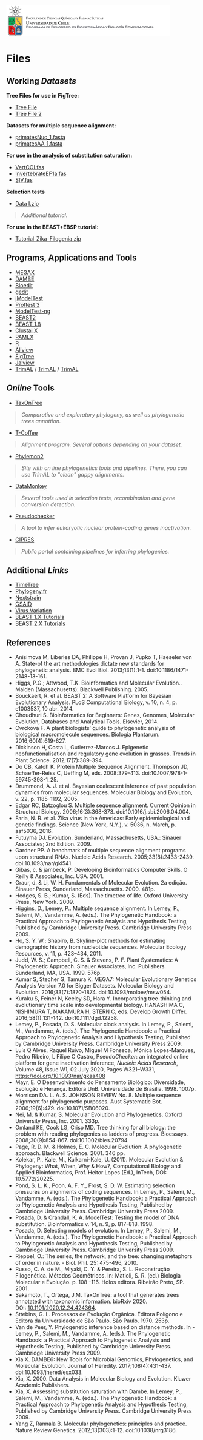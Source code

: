 ![UChile](UChile.png)

# Files

## Working *Datasets*

**Tree Files for use in FigTree:**

- [Tree File](https://drive.google.com/uc?export=download&id=1CPz5isUp25TEY9ZHf9R4adBNu-IBn51c)
- [Tree File 2](https://drive.google.com/uc?export=download&id=1FjK3rTahhtx7paGs0zemJh4OyNZgAk4B)

**Datasets for multiple sequence alignment:**

- [primatesNuc_1.fasta](https://drive.google.com/uc?export=download&id=1nUkT_zqkvHoqR5x7N5ggLmnMNb_982GH)
- [primatesAA_1.fasta](https://drive.google.com/uc?export=download&id=1qJMyqjvd6SIz6SAeeggHZdPIb9do8CIg)

**For use in the analysis of substitution saturation:**

- [VertCOI.fas](https://drive.google.com/uc?export=download&id=1sPodmXGkPCxWu7t8CIZzHmumYS_0kX18)
- [InvertebrateEF1a.fas](https://drive.google.com/uc?export=download&id=1pDxXpGbrWawiwBnhf3sZxi4EFGA-4Di-)
- [SIV.fas](https://drive.google.com/uc?export=download&id=1d99-xXZDWTE6nhAuI439T5VzHhTbeL2P)

**Selection tests**

- [Data I.zip](https://drive.google.com/uc?export=download&id=1GncrP4SzFtV79LogQ-btK18EIltQHRTL)

> *Additional tutorial.*

**For use in the BEAST+EBSP tutorial:**

- [Tutorial_Zika_Filogenia.zip](https://drive.google.com/uc?export=download&id=19xrCmUwQ94JglHMU5BMjoNEAXRuK_jl6)

## Programs, Applications and Tools

- [MEGAX](http://www.megasoftware.net)
- [DAMBE](http://dambe.bio.uottawa.ca/DAMBE/dambe.aspx)
- [Bioedit](http://www.mbio.ncsu.edu/BioEdit/bioedit.html)
- [gedit](https://wiki.gnome.org/Apps/Gedit)
- [jModelTest](https://github.com/ddarriba/jmodeltest2)
- [Prottest 3](https://github.com/ddarriba/prottest3)
- [ModelTest-ng](https://github.com/ddarriba/modeltest)
- [BEAST2](https://www.beast2.org)
- [BEAST 1.8](http://beast.bio.ed.ac.uk/downloads)
- [Clustal X](http://clustal.org/download/current/)
- [PAMLX](http://abacus.gene.ucl.ac.uk/software/paml.html#download)
- [R](https://www.r-project.org)
- [Aliview](http://www.ormbunkar.se/aliview/)
- [FigTree](http://tree.bio.ed.ac.uk/software/figtree/)
- [Jalview](http://www.jalview.org)
- [TrimAL](http://trimal.cgenomics.org) / [TrimAL](https://github.com/inab/trimal) / [TrimAL](https://vicfero.github.io/trimal/)

## *Online* Tools

- [TaxOnTree](http://bioinfo.icb.ufmg.br/taxontree/#x)

> *Comparative and exploratory phylogeny, as well as phylogenetic trees annottion.*

- [T-Coffee](http://tcoffee.crg.cat)

> *Alignment program. Several options depending on your dataset.*

- [Phylemon2](http://phylemon2.bioinfo.cipf.es)

> *Site with on line phylogenetics tools and pipelines. There, you can use TrimAL to "clean" gappy alignments.*

- [DataMonkey](https://www.datamonkey.org)

> *Several tools used in selection tests, recombination and gene conversion detection.*

- [Pseudochecker](http://pseudochecker.ciimar.up.pt/pseudochecker/index.html)

> *A tool to infer eukaryotic nuclear protein-coding genes inactivation.*

- [CIPRES](http://www.phylo.org/)

> *Public portal containing pipelines for inferring phylogenies.*

## Additional *Links*

- [TimeTree](http://www.timetree.org)
- [Phylogeny.fr](http://www.phylogeny.fr/index.cgi)
- [Nextstrain](https://nextstrain.org)
- [GSAID](https://www.gisaid.org)
- [Virus Variation](https://www.ncbi.nlm.nih.gov/genome/viruses/variation/)
- [BEAST 1.X Tutorials](https://beast.community)
- [BEAST 2.X Tutorials](https://www.beast2.org/tutorials/)

## References

- Anisimova M, Liberles DA, Philippe H, Provan J, Pupko T, Haeseler von A. State-of the art methodologies dictate new standards for phylogenetic analysis. BMC Evol Biol. 2013;13(1):1-1. doi:10.1186/1471-2148-13-161.
- Higgs, P.G.; Attwood, T.K. Bioinformatics and Molecular Evolution.. Malden (Massachusetts): Blackwell Publishing. 2005.
- Bouckaert, R. et al. BEAST 2: A Software Platform for Bayesian Evolutionary Analysis. PLoS Computational Biology, v. 10, n. 4, p. e1003537, 10 abr. 2014.
- Choudhuri S. Bioinformatics for Beginners: Genes, Genomes, Molecular Evolution, Databases and Analytical Tools. Elsevier, 2014.
- Cvrckova F. A plant biologists’ guide to phylogenetic analysis of biological macromolecule sequences. Biologia Plantarum. 2016;60(4):619-627.
- Dickinson H, Costa L, Gutierrez-Marcos J. Epigenetic neofunctionalisation and regulatory gene evolution in grasses. Trends in Plant Science. 2012;17(7):389-394.
- Do CB, Katoh K. Protein Multiple Sequence Alignment. Thompson JD, Schaeffer-Reiss C, Ueffing M, eds. 2008:379-413. doi:10.1007/978-1-59745-398-1_25.
- Drummond, A. J. et al. Bayesian coalescent inference of past population dynamics from molecular sequences. Molecular Biology and Evolution, v. 22, p. 1185–1192, 2005. 
- Edgar RC, Batzoglou S. Multiple sequence alignment. Current Opinion in Structural Biology. 2006;16(3):368-373. doi:10.1016/j.sbi.2006.04.004.
- Faria, N. R. et al. Zika virus in the Americas: Early epidemiological and genetic findings. Science (New York, N.Y.), v. 5036, n. March, p. aaf5036, 2016. 
- Futuyma DJ. Evolution. Sunderland, Massachusetts, USA.: Sinauer Associates; 2nd Edition. 2009.
- Gardner PP. A benchmark of multiple sequence alignment programs upon structural RNAs. Nucleic Acids Research. 2005;33(8):2433-2439. doi:10.1093/nar/gki541.
- Gibas, c. & jambeck, P. Developing Bioinformatics Computer Skills. O ́Reilly & Associates, Inc. USA. 2001. 
- Graur, d. & Li, W. H. Fundamentals of Molecular Evolution. 2a edição. Sinauer Press, Sunderland, Massachusetts. 2000. 481p. 
- Hedges, S. B.; Kumar, S. (Eds). The timetree of life. Oxford University Press, New York. 2009.
- Higgins, D., Lemey, P.. Multiple sequence alignment. In Lemey, P., Salemi, M., Vandamme, A. (eds.). The Phylogenetic Handbook: a Practical Approach to Phylogenetic Analysis and Hypothesis Testing, Published by Cambridge University Press. Cambridge University Press 2009. 
- Ho, S. Y. W.; Shapiro, B. Skyline-plot methods for estimating demographic history from nucleotide sequences. Molecular Ecology Resources, v. 11, p. 423–434, 2011. 
- Judd, W. S.; Campbell, C. S. & Stevens, P. F. Plant Systematics: A Phylogenetic Approach. Sinauer Associates, Inc. Publishers. Sunderland, MA, USA. 1999. 576p. 
- Kumar S, Stecher G, Tamura K. MEGA7: Molecular Evolutionary Genetics Analysis Version 7.0 for Bigger Datasets. Molecular Biology and Evolution. 2016;33(7):1870-1874. doi:10.1093/molbev/msw054.
- Kuraku S, Feiner N, Keeley SD, Hara Y. Incorporating tree-thinking and evolutionary time scale into developmental biology. HANASHIMA C, NISHIMURA T, NAKAMURA H, STERN C, eds. Develop Growth Differ. 2016;58(1):131-142. doi:10.1111/dgd.12258.
- Lemey, P., Posada, D. S. Molecular clock analysis. In Lemey, P., Salemi, M., Vandamme, A. (eds.). The Phylogenetic Handbook: a Practical Approach to Phylogenetic Analysis and Hypothesis Testing, Published by Cambridge University Press. Cambridge University Press 2009.
- Luís Q Alves, Raquel Ruivo, Miguel M Fonseca, Mónica Lopes-Marques, Pedro Ribeiro, L Filipe C Castro, Pseudo*Checker*: an integrated online platform for gene inactivation inference, *Nucleic Acids Research*, Volume 48, Issue W1, 02 July 2020, Pages W321–W331, https://doi.org/10.1093/nar/gkaa408
- Mayr, E. O Desenvolvimento do Pensamento Biológico: Diversidade, Evolução e Herança. Editora UnB. Universidade de Brasília. 1998. 1007p. 
- Morrison DA. L. A. S. JOHNSON REVIEW No. 8. Multiple sequence alignment for phylogenetic purposes. Aust Systematic Bot. 2006;19(6):479. doi:10.1071/SB06020.
- Nei, M. & Kumar, S. Molecular Evolution and Phylogenetics. Oxford University Press, Inc. 2001. 333p. 
- Omland KE, Cook LG, Crisp MD. Tree thinking for all biology: the problem with reading phylogenies as ladders of progress. Bioessays. 2008;30(9):854-867. doi:10.1002/bies.20794.
- Page, R. D. M. & Holmes, E. C. Molecular Evolution: A phylogenetic approach. Blackwell Science. 2001. 346 pp. 
- Kolekar, P., Kale, M., Kulkarni-Kale, U. (2011). Molecular Evolution & Phylogeny: What, When, Why & How?, Computational Biology and Applied Bioinformatics, Prof. Heitor Lopes (Ed.), InTech, DOI: 10.5772/20225.
- Pond, S. L. K., Poon, A. F. Y., Frost, S. D. W. Estimating selection pressures on alignments of coding sequences. In Lemey, P., Salemi, M., Vandamme, A. (eds.). The Phylogenetic Handbook: a Practical Approach to Phylogenetic Analysis and Hypothesis Testing, Published by Cambridge University Press. Cambridge University Press 2009.
- Posada, D. & Crandall, K. A. ModelTest: Testing the model of DNA substitution. Bioinformatics v. 14, n. 9, p. 817-818. 1998. 
- Posada, D. Selecting models of evolution. In Lemey, P., Salemi, M., Vandamme, A. (eds.). The Phylogenetic Handbook: a Practical Approach to Phylogenetic Analysis and Hypothesis Testing, Published by Cambridge University Press. Cambridge University Press 2009.
- Rieppel, O.: The series, the network, and the tree: changing metaphors of order in nature. - Biol. Phil. 25: 475-496, 2010.
- Russo, C. A. de M., Miyaki, C. Y. & Pereira, S. L. Reconstrução Filogenética. Métodos Geométricos. In: Matioli, S. R. (ed.) Biologia Molecular e Evolução. p. 108 -116. Holos editora. Ribeirão Preto, SP. 2001.
- Sakamoto, T., Ortega, J.M. TaxOnTree: a tool that generates trees annotated with taxonomic information. bioRxiv 2020. DOI: [10.1101/2020.12.24.424364](https://doi.org/10.1101/2020.12.24.424364).
- Sttebins, G. L. Processos de Evolução Orgânica. Editora Polígono e Editora da Universidade de São Paulo. São Paulo. 1970. 253p. 
- Van de Peer, Y.  Phylogenetic inference based on distance methods. In - Lemey, P., Salemi, M., Vandamme, A. (eds.). The Phylogenetic Handbook: a Practical Approach to Phylogenetic Analysis and Hypothesis Testing, Published by Cambridge University Press. Cambridge University Press 2009.
- Xia X. DAMBE6: New Tools for Microbial Genomics, Phylogenetics, and Molecular Evolution. Journal of Heredity. 2017;108(4):431-437. doi:10.1093/jhered/esx033.
- Xia, X. 2000. Data Analysis in Molecular Biology and Evolution. Kluwer Academic Publishers.
- Xia, X. Assessing substitution saturation with Dambe. In Lemey, P., Salemi, M., Vandamme, A. (eds.). The Phylogenetic Handbook: a Practical Approach to Phylogenetic Analysis and Hypothesis Testing, Published by Cambridge University Press. Cambridge University Press 2009.
- Yang Z, Rannala B. Molecular phylogenetics: principles and practice. Nature Review Genetics. 2012;13(303):1-12. doi:10.1038/nrg3186.
